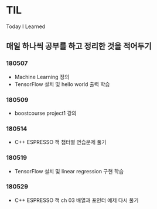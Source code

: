 # TIL
Today I Learned

## 매일 하나씩 공부를 하고 정리한 것을 적어두기


### 180507
* Machine Learning 정의 
* TensorFlow 설치 및 hello world 출력 학습

### 180509
* boostcourse project1 강의

### 180514
* C++ ESPRESSO 책 챕터별 연습문제 풀기

### 180519
* TensorFlow 설치 및 linear regression 구현 학습

### 180529
* C++ ESPRESSO 책 ch 03 배열과 포인터 예제 다시 풀기
